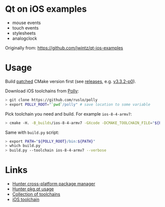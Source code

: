 # Qt on iOS examples

* mouse events
* touch events
* stylesheets
* analogclock

Originally from: https://github.com/jwintz/qt-ios-examples

# Usage

Build [patched](https://github.com/ruslo/hunter#notes-about-version-of-cmake) CMake version first (see [releases](https://github.com/ruslo/CMake/releases), e.g. [v3.3.2-p0](https://github.com/ruslo/CMake/releases/tag/v3.3.2-p0)).

Download iOS toolchains from [Polly](https://github.com/ruslo/polly):

```bash
> git clone https://github.com/ruslo/polly
> export POLLY_ROOT="`pwd`/polly" # save location to some variable
```

Pick toolchain you need and build. For example `ios-8-4-armv7`:
```bash
> cmake -H. -B_builds/ios-8-4-armv7 -GXcode -DCMAKE_TOOLCHAIN_FILE="${POLLY_ROOT}/ios-8-4-armv7.cmake" -DHUNTER_STATUS_DEBUG=ON
```

Same with `build.py` script:
```bash
> export PATH="${POLLY_ROOT}/bin:${PATH}"
> which build.py
> build.py --toolchain ios-8-4-armv7 --verbose
```

# Links

* [Hunter cross-platform package manager](https://github.com/ruslo/hunter)
* [Hunter pkg.qt usage](https://github.com/ruslo/hunter/wiki/pkg.qt)
* [Collection of toolchains](https://github.com/ruslo/polly)
* [iOS toolchain](https://github.com/ruslo/polly/wiki/Toolchain-list#ios)
